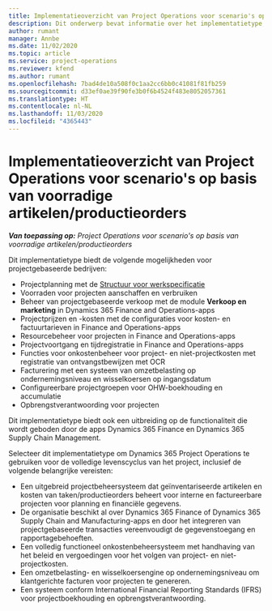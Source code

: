 ```yaml
---
title: Implementatieoverzicht van Project Operations voor scenario's op basis van voorradige artikelen/productieorders
description: Dit onderwerp bevat informatie over het implementatietype, Project Operations voor scenario's op basis van voorradige artikelen/productieorders.
author: rumant
manager: Annbe
ms.date: 11/02/2020
ms.topic: article
ms.service: project-operations
ms.reviewer: kfend
ms.author: rumant
ms.openlocfilehash: 7bad4de10a508f0c1aa2cc6bb0c41081f81fb259
ms.sourcegitcommit: d33ef0ae39f90fe3b0f6b4524f483e8052057361
ms.translationtype: HT
ms.contentlocale: nl-NL
ms.lasthandoff: 11/03/2020
ms.locfileid: "4365443"
---
```

# <a name="project-operations-for-stockedproduction-based-scenarios-deployment-overview"></a>Implementatieoverzicht van Project Operations voor scenario's op basis van voorradige artikelen/productieorders

_**Van toepassing op:** Project Operations voor scenario's op basis van voorradige artikelen/productieorders_


Dit implementatietype biedt de volgende mogelijkheden voor projectgebaseerde bedrijven:

- Projectplanning met de [Structuur voor werkspecificatie](work-breakdown-structures.md)
- Voorraden voor projecten aanschaffen en verbruiken
- Beheer van projectgebaseerde verkoop met de module **Verkoop en marketing** in Dynamics 365 Finance and Operations-apps
- Projectprijzen en -kosten met de configuraties voor kosten- en factuurtarieven in Finance and Operations-apps
- Resourcebeheer voor projecten in Finance and Operations-apps
- Projectvoortgang en tijdregistratie in Finance and Operations-apps
- Functies voor onkostenbeheer voor project- en niet-projectkosten met registratie van ontvangstbewijzen met OCR
- Facturering met een systeem van omzetbelasting op ondernemingsniveau en wisselkoersen op ingangsdatum
- Configureerbare projectgroepen voor OHW-boekhouding en accumulatie
- Opbrengstverantwoording voor projecten

Dit implementatietype biedt ook een uitbreiding op de functionaliteit die wordt geboden door de apps Dynamics 365 Finance en Dynamics 365 Supply Chain Management.

Selecteer dit implementatietype om Dynamics 365 Project Operations te gebruiken voor de volledige levenscyclus van het project, inclusief de volgende belangrijke vereisten:

- Een uitgebreid projectbeheersysteem dat geïnventariseerde artikelen en kosten van taken/productieorders beheert voor interne en factureerbare projecten voor planning en financiële gegevens.
- De organisatie beschikt al over Dynamics 365 Finance of Dynamics 365 Supply Chain and Manufacturing-apps en door het integreren van projectgebaseerde transacties vereenvoudigt de gegevenstoegang en rapportagebehoeften.
- Een volledig functioneel onkostenbeheersysteem met handhaving van het beleid en vergoedingen voor het volgen van project- en niet-projectkosten.
- Een omzetbelasting- en wisselkoersengine op ondernemingsniveau om klantgerichte facturen voor projecten te genereren.
- Een systeem conform International Financial Reporting Standards (IFRS) voor projectboekhouding en opbrengstverantwoording.

